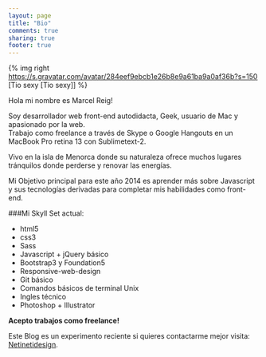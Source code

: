 ```yaml
---
layout: page
title: "Bio"
comments: true
sharing: true
footer: true
---
```



{% img right https://s.gravatar.com/avatar/284eef9ebcb1e26b8e9a61ba9a0af36b?s=150 [Tio sexy [Tio sexy]] %}


Hola mi nombre es Marcel Reig!<br>

Soy desarrollador web front-end autodidacta, Geek, usuario de Mac y apasionado por la web.<br> 
Trabajo como freelance a través de Skype o Google Hangouts en un MacBook Pro retina 13 con Sublimetext-2.

Vivo en la isla de Menorca donde su naturaleza ofrece muchos lugares tránquilos donde perderse y renovar las energías.

Mi Objetivo principal para este año 2014 es aprender más sobre Javascript y sus tecnologías derivadas para completar mis habilidades como front-end.

###Mi Skyll Set actual:

+ html5
+ css3 
+ Sass 
+ Javascript + jQuery básico
+ Bootstrap3 y Foundation5
+ Responsive-web-design
+ Git básico
+ Comandos básicos de terminal Unix
+ Ingles técnico
+ Photoshop + Illustrator

__Acepto trabajos como freelance!__

Este Blog es un experimento reciente si quieres contactarme mejor visita: [Netinetidesign](http://www.netinetidesign.com/).



